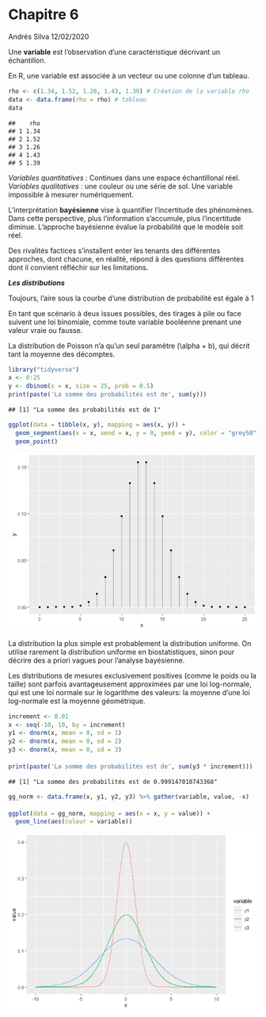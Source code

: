 Chapitre 6
================
Andrés Silva
12/02/2020

Une **variable** est l’observation d’une caractéristique décrivant un
échantillon.

En R, une variable est associée à un vecteur ou une colonne d’un
tableau.

``` r
rho <- c(1.34, 1.52, 1.26, 1.43, 1.39) # Création de la variable rho
data <- data.frame(rho = rho) # tableau
data
```

    ##    rho
    ## 1 1.34
    ## 2 1.52
    ## 3 1.26
    ## 4 1.43
    ## 5 1.39

*Variables quantitatives* : Continues dans une espace échantillonal
réel. *Variables qualitatives* : une couleur ou une série de sol. Une
variable impossible à mesurer numériquement.

L’interprétation **bayésienne** vise à quantifier l’incertitude des
phénomènes. Dans cette perspective, plus l’information s’accumule, plus
l’incertitude diminue. L’approche bayésienne évalue la probabilité que
le modèle soit réel.

Des rivalités factices s’installent enter les tenants des différentes
approches, dont chacune, en réalité, répond à des questions différentes
dont il convient réfléchir sur les limitations.

***Les distributions***

Toujours, l’aire sous la courbe d’une distribution de probabilité est
égale à 1

En tant que scénario à deux issues possibles, des tirages à pile ou face
suivent une loi binomiale, comme toute variable booléenne prenant une
valeur vraie ou fausse.

La distribution de Poisson n’a qu’un seul paramètre \(\\alpha + b\), qui
décrit tant la moyenne des décomptes.

``` r
library("tidyverse")
x <- 0:25
y <- dbinom(x = x, size = 25, prob = 0.5)
print(paste('La somme des probabilités est de', sum(y)))
```

    ## [1] "La somme des probabilités est de 1"

``` r
ggplot(data = tibble(x, y), mapping = aes(x, y)) +
  geom_segment(aes(x = x, xend = x, y = 0, yend = y), color = "grey50") +
  geom_point()
```

![](Chapitre6_Notes_files/figure-gfm/unnamed-chunk-2-1.png)<!-- -->

La distribution la plus simple est probablement la distribution
uniforme. On utilise rarement la distribution uniforme en
biostatistiques, sinon pour décrire des a priori vagues pour l’analyse
bayésienne.

Les distributions de mesures exclusivement positives (comme le poids ou
la taille) sont parfois avantageusement approximées par une loi
log-normale, qui est une loi normale sur le logarithme des valeurs: la
moyenne d’une loi log-normale est la moyenne géométrique.

``` r
increment <- 0.01
x <- seq(-10, 10, by = increment)
y1 <- dnorm(x, mean = 0, sd = 1)
y2 <- dnorm(x, mean = 0, sd = 2)
y3 <- dnorm(x, mean = 0, sd = 3)

print(paste('La somme des probabilités est de', sum(y3 * increment)))
```

    ## [1] "La somme des probabilités est de 0.999147010743368"

``` r
gg_norm <- data.frame(x, y1, y2, y3) %>% gather(variable, value, -x)

ggplot(data = gg_norm, mapping = aes(x = x, y = value)) +
  geom_line(aes(colour = variable))
```

![](Chapitre6_Notes_files/figure-gfm/unnamed-chunk-3-1.png)<!-- -->
